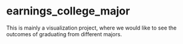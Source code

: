 # earnings_college_major
This is mainly a visualization project, where we would like to see the outcomes of graduating from different majors.

